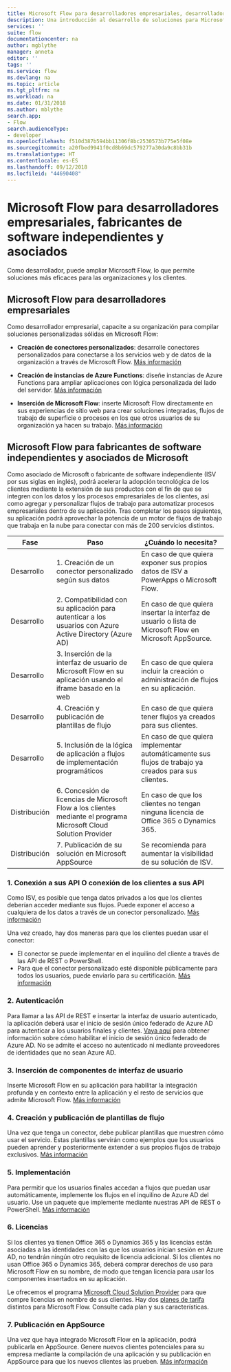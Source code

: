 ```yaml
---
title: Microsoft Flow para desarrolladores empresariales, desarrolladores de software independientes y asociados | Microsoft Docs
description: Una introducción al desarrollo de soluciones para Microsoft Flow.
services: ''
suite: flow
documentationcenter: na
author: mgblythe
manager: anneta
editor: ''
tags: ''
ms.service: flow
ms.devlang: na
ms.topic: article
ms.tgt_pltfrm: na
ms.workload: na
ms.date: 01/31/2018
ms.author: mblythe
search.app:
- Flow
search.audienceType:
- developer
ms.openlocfilehash: f510d387b594bb11306f8bc2530573b775e5f08e
ms.sourcegitcommit: a20fbed9941f0cd8b69dc579277a30da9c8bb31b
ms.translationtype: HT
ms.contentlocale: es-ES
ms.lasthandoff: 09/12/2018
ms.locfileid: "44690408"
---
```

# <a name="microsoft-flow-for-enterprise-developers-isvs-and-partners"></a>Microsoft Flow para desarrolladores empresariales, fabricantes de software independientes y asociados

Como desarrollador, puede ampliar Microsoft Flow, lo que permite soluciones más eficaces para las organizaciones y los clientes.

## <a name="microsoft-flow-for-enterprise-developers"></a>Microsoft Flow para desarrolladores empresariales

Como desarrollador empresarial, capacite a su organización para compilar soluciones personalizadas sólidas en Microsoft Flow:

- **Creación de conectores personalizados**: desarrolle conectores personalizados para conectarse a los servicios web y de datos de la organización a través de Microsoft Flow. [Más información](https://docs.microsoft.com/connectors/custom-connectors/)

- **Creación de instancias de Azure Functions**: diseñe instancias de Azure Functions para ampliar aplicaciones con lógica personalizada del lado del servidor. [Más información](https://docs.microsoft.com/azure/azure-functions/functions-flow-scenario)

- **Inserción de Microsoft Flow**: inserte Microsoft Flow directamente en sus experiencias de sitio web para crear soluciones integradas, flujos de trabajo de superficie o procesos en los que otros usuarios de su organización ya hacen su trabajo. [Más información](embed-flow-dev.md)

## <a name="microsoft-flow-for-isvs-and-microsoft-partners"></a>Microsoft Flow para fabricantes de software independientes y asociados de Microsoft

Como asociado de Microsoft o fabricante de software independiente (ISV por sus siglas en inglés), podrá acelerar la adopción tecnológica de los clientes mediante la extensión de sus productos con el fin de que se integren con los datos y los procesos empresariales de los clientes, así como agregar y personalizar flujos de trabajo para automatizar procesos empresariales dentro de su aplicación. Tras completar los pasos siguientes, su aplicación podrá aprovechar la potencia de un motor de flujos de trabajo que trabaja en la nube para conectar con más de 200 servicios distintos.

| Fase | Paso | ¿Cuándo lo necesita? |
| --- | --- | --- |
| Desarrollo | 1. Creación de un conector personalizado según sus datos | En caso de que quiera exponer sus propios datos de ISV a PowerApps o Microsoft Flow. |
| Desarrollo | 2. Compatibilidad con su aplicación para autenticar a los usuarios con Azure Active Directory (Azure AD) | En caso de que quiera insertar la interfaz de usuario o lista de Microsoft Flow en Microsoft AppSource. | 
| Desarrollo | 3. Inserción de la interfaz de usuario de Microsoft Flow en su aplicación usando el iframe basado en la web | En caso de que quiera incluir la creación o administración de flujos en su aplicación. | 
| Desarrollo | 4. Creación y publicación de plantillas de flujo | En caso de que quiera tener flujos ya creados para sus clientes. | 
| Desarrollo | 5. Inclusión de la lógica de aplicación a flujos de implementación programáticos | En caso de que quiera implementar automáticamente sus flujos de trabajo ya creados para sus clientes. | 
| Distribución | 6. Concesión de licencias de Microsoft Flow a los clientes mediante el programa Microsoft Cloud Solution Provider | En caso de que los clientes no tengan ninguna licencia de Office 365 o Dynamics 365. |
| Distribución | 7. Publicación de su solución en Microsoft AppSource | Se recomienda para aumentar la visibilidad de su solución de ISV. |

### <a name="1-connecting-to-your-apis-or-enabling-customers-to-connect-to-your-apis"></a>1. Conexión a sus API O conexión de los clientes a sus API

Como ISV, es posible que tenga datos privados a los que los clientes deberían acceder mediante sus flujos. Puede exponer el acceso a cualquiera de los datos a través de un conector personalizado. [Más información](https://docs.microsoft.com/connectors/custom-connectors/)

Una vez creado, hay dos maneras para que los clientes puedan usar el conector:
- El conector se puede implementar en el inquilino del cliente a través de las API de REST o PowerShell.
- Para que el conector personalizado esté disponible públicamente para todos los usuarios, puede enviarlo para su certificación. [Más información](https://docs.microsoft.com/connectors/custom-connectors/submit-certification)

### <a name="2-authentication"></a>2. Autenticación 

Para llamar a las API de REST e insertar la interfaz de usuario autenticado, la aplicación deberá usar el inicio de sesión único federado de Azure AD para autenticar a los usuarios finales y clientes. [Vaya aquí](https://identity.microsoft.com/) para obtener información sobre cómo habilitar el inicio de sesión único federado de Azure AD. No se admite el acceso no autenticado ni mediante proveedores de identidades que no sean Azure AD. 

### <a name="3-embedding-ui-components"></a>3. Inserción de componentes de interfaz de usuario

Inserte Microsoft Flow en su aplicación para habilitar la integración profunda y en contexto entre la aplicación y el resto de servicios que admite Microsoft Flow. [Más información](embed-flow-dev.md)

### <a name="4-create-and-publish-flow-templates"></a>4. Creación y publicación de plantillas de flujo

Una vez que tenga un conector, debe publicar plantillas que muestren cómo usar el servicio. Estas plantillas servirán como ejemplos que los usuarios pueden aprender y posteriormente extender a sus propios flujos de trabajo exclusivos. [Más información](../publish-a-template.md)

### <a name="5-deployment"></a>5. Implementación

Para permitir que los usuarios finales accedan a flujos que puedan usar automáticamente, implemente los flujos en el inquilino de Azure AD del usuario. Use un paquete que implemente mediante nuestras API de REST o PowerShell. [Más información](https://docs.microsoft.com/powerapps/export-import-packages)

### <a name="6-licensing"></a>6. Licencias

Si los clientes ya tienen Office 365 o Dynamics 365 y las licencias están asociadas a las identidades con las que los usuarios inician sesión en Azure AD, no tendrán ningún otro requisito de licencia adicional. Si los clientes no usan Office 365 o Dynamics 365, deberá comprar derechos de uso para Microsoft Flow en su nombre, de modo que tengan licencia para usar los componentes insertados en su aplicación.

Le ofrecemos el programa [Microsoft Cloud Solution Provider](https://partner.microsoft.com/cloud-solution-provider) para que compre licencias en nombre de sus clientes. Hay dos [planes de tarifa](https://flow.microsoft.com/pricing/) distintos para Microsoft Flow. Consulte cada plan y sus características.

### <a name="7-list-on-appsource"></a>7. Publicación en AppSource

Una vez que haya integrado Microsoft Flow en la aplicación, podrá publicarla en AppSource. Genere nuevos clientes potenciales para su empresa mediante la compilación de una aplicación y su publicación en AppSource para que los nuevos clientes las prueben. [Más información](dev-appsource-test-drive.md)
